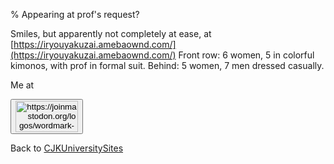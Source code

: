 % Appearing at prof's request?

Smiles, but apparently not completely at ease, at
[https://iryouyakuzai.amebaownd.com/](https://iryouyakuzai.amebaownd.com/)
Front row: 6 women, 5 in colorful kimonos, with prof in formal suit. Behind: 5 women, 7 men dressed casually.


Me at
<form action='https://mastodon.sdf.org/@drbean'>
<button type='submit' class='btn'>
<img src='./mastodon.svg'
alt='https://joinmastodon.org/logos/wordmark-black-text.svg'
style='width:100px;height:50px'/>
</button></form>

Back to [CJKUniversitySites](CJKUniversitySites.html)
